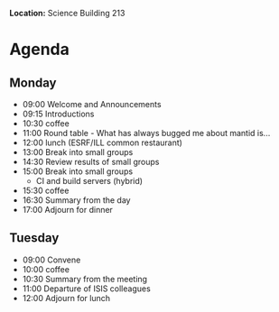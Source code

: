 **Location:** Science Building 213

Agenda
======

Monday
------
* 09:00 Welcome and Announcements
* 09:15 Introductions
* 10:30 coffee
* 11:00 Round table - What has always bugged me about mantid is...
* 12:00 lunch (ESRF/ILL common restaurant)
* 13:00 Break into small groups
* 14:30 Review results of small groups
* 15:00 Break into small groups
  * CI and build servers (hybrid)
* 15:30 coffee
* 16:30 Summary from the day
* 17:00 Adjourn for dinner

Tuesday
-------
* 09:00 Convene
* 10:00 coffee
* 10:30 Summary from the meeting
* 11:00 Departure of ISIS colleagues
* 12:00 Adjourn for lunch
